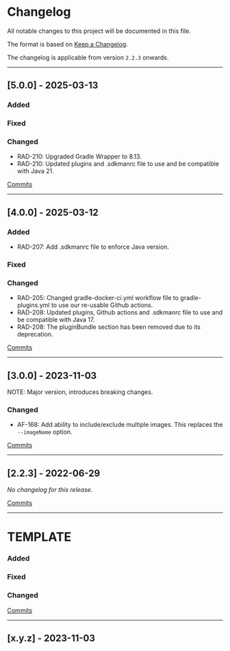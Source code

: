 # Changelog

All notable changes to this project will be documented in this file.

The format is based on [Keep a Changelog](https://keepachangelog.com/en/1.0.0/).

The changelog is applicable from version `2.2.3` onwards.

---

## [5.0.0] - 2025-03-13

### Added

### Fixed

### Changed

- RAD-210: Upgraded Gradle Wrapper to 8.13.
- RAD-210: Updated plugins and .sdkmanrc file to use and be compatible with Java 21.

[Commits](https://github.com/brightsparklabs/gradle-docker/compare/4.0.0...5.0.0)

---

## [4.0.0] - 2025-03-12

### Added

- RAD-207: Add .sdkmanrc file to enforce Java version.

### Fixed

### Changed

- RAD-205: Changed gradle-docker-ci.yml workflow file to gradle-plugins.yml to use our re-usable Github actions.
- RAD-208: Updated plugins, Github actions and .sdkmanrc file to use and be compatible with Java 17.
- RAD-208: The pluginBundle section has been removed due to its deprecation.

[Commits](https://github.com/brightsparklabs/gradle-docker/compare/3.0.0...4.0.0)

---

## [3.0.0] - 2023-11-03

NOTE: Major version, introduces breaking changes.

### Changed

- AF-168: Add ability to include/exclude multiple images. This replaces the `--imageName` option.

[Commits](https://github.com/brightsparklabs/gradle-docker/compare/2.2.3...3.0.0)

---

## [2.2.3] - 2022-06-29

_No changelog for this release._

[Commits](https://github.com/brightsparklabs/appcli/compare/2.2.2...2.2.3)

---

# TEMPLATE

### Added

### Fixed

### Changed

[Commits](https://github.com/brightsparklabs/gradle-docker/compare/3.0.0...3.y.z)

---

## [x.y.z] - 2023-11-03

